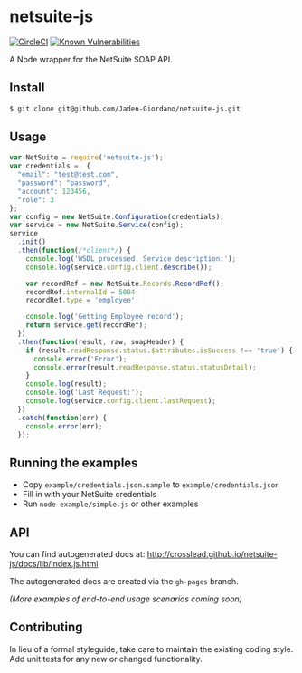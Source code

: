 # netsuite-js 
[![CircleCI](https://circleci.com/gh/Navomi-Jaden/netsuite-js/tree/master.svg?style=svg)](https://circleci.com/gh/Navomi-Jaden/netsuite-js/tree/master)
[![Known Vulnerabilities](https://snyk.io/test/github/navomi-jaden/netsuite-js/badge.svg)](https://snyk.io/test/github/navomi-jaden/netsuite-js)

A Node wrapper for the NetSuite SOAP API.


## Install

```bash
$ git clone git@github.com/Jaden-Giordano/netsuite-js.git
```


## Usage

```javascript
var NetSuite = require('netsuite-js');
var credentials =  {
  "email": "test@test.com",
  "password": "password",
  "account": 123456,
  "role": 3
};
var config = new NetSuite.Configuration(credentials);
var service = new NetSuite.Service(config);
service
  .init()
  .then(function(/*client*/) {
    console.log('WSDL processed. Service description:');
    console.log(service.config.client.describe());

    var recordRef = new NetSuite.Records.RecordRef();
    recordRef.internalId = 5084;
    recordRef.type = 'employee';

    console.log('Getting Employee record');
    return service.get(recordRef);
  })
  .then(function(result, raw, soapHeader) {
    if (result.readResponse.status.$attributes.isSuccess !== 'true') {
      console.error('Error');
      console.error(result.readResponse.status.statusDetail);
    }
    console.log(result);
    console.log('Last Request:');
    console.log(service.config.client.lastRequest);
  })
  .catch(function(err) {
    console.error(err);
  });
```

## Running the examples

* Copy `example/credentials.json.sample` to `example/credentials.json`
* Fill in with your NetSuite credentials
* Run `node example/simple.js` or other examples

## API
You can find autogenerated docs at: http://crosslead.github.io/netsuite-js/docs/lib/index.js.html

The autogenerated docs are created via the `gh-pages` branch.

_(More examples of end-to-end usage scenarios coming soon)_

## Contributing

In lieu of a formal styleguide, take care to maintain the existing coding style. Add unit tests for any new or changed functionality.
